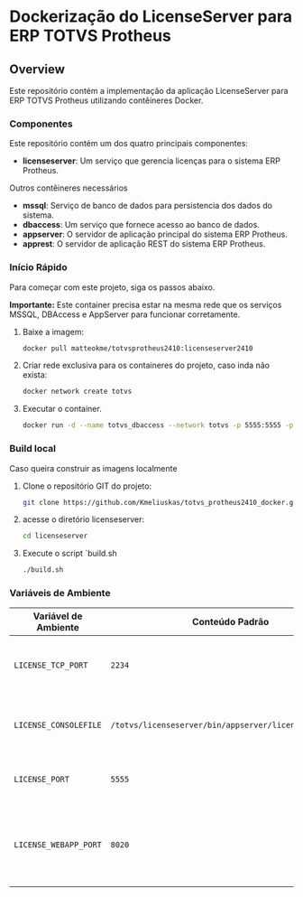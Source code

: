 # Dockerização do LicenseServer para ERP TOTVS Protheus

## Overview

Este repositório contém a implementação da aplicação LicenseServer para ERP TOTVS Protheus utilizando contêineres Docker.


### Componentes

Este repositório contém um dos quatro principais componentes:

* **licenseserver**: Um serviço que gerencia licenças para o sistema ERP Protheus.

Outros contêineres necessários

* **mssql**: Serviço de banco de dados para persistencia dos dados do sistema.
* **dbaccess**: Um serviço que fornece acesso ao banco de dados.
* **appserver**: O servidor de aplicação principal do sistema ERP Protheus.
* **apprest**: O servidor de aplicação REST do sistema ERP Protheus.

### Início Rápido

Para começar com este projeto, siga os passos abaixo.

**Importante:** Este container precisa estar na mesma rede que os serviços MSSQL, DBAccess e AppServer para funcionar corretamente.

1. Baixe a imagem:

    ```bash
    docker pull matteokme/totvsprotheus2410:licenseserver2410
    ```

2. Criar rede exclusiva para os containeres do projeto, caso inda não exista:

    ```bash
    docker network create totvs
    ```

3. Executar o container.

    ```bash
    docker run -d --name totvs_dbaccess --network totvs -p 5555:5555 -p 2234:2234 -p 8020:8020 --ulimit matteokme/totvsprotheus2410:licenseserver2410
    ```

### Build local

Caso queira construir as imagens localmente

1. Clone o repositório GIT do projeto:

    ```bash
    git clone https://github.com/Kmeliuskas/totvs_protheus2410_docker.git
    ```

2. acesse o diretório licenseserver:

    ```bash
    cd licenseserver
    ```

3. Execute o script `build.sh

    ```bash
    ./build.sh
    ```

### Variáveis de Ambiente

| Variável de Ambiente | Conteúdo Padrão | Descrição |
|---|---|---|
| `LICENSE_TCP_PORT` | `2234` | Define a porta TCP para comunicação com o servidor de licenças. |
| `LICENSE_CONSOLEFILE` | `/totvs/licenseserver/bin/appserver/licenseserver.log` | Define o caminho para o arquivo de log do servidor de licenças. |
| `LICENSE_PORT` | `5555` | Define a porta principal do servidor de licenças. |
| `LICENSE_WEBAPP_PORT` | `8020` | Define a porta para a interface de monitoramento web do servidor de licenças. |
